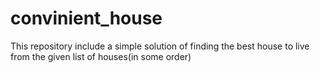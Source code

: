 # convinient_house
This repository include a simple solution of finding the best house to live from the given list of houses(in some order)
